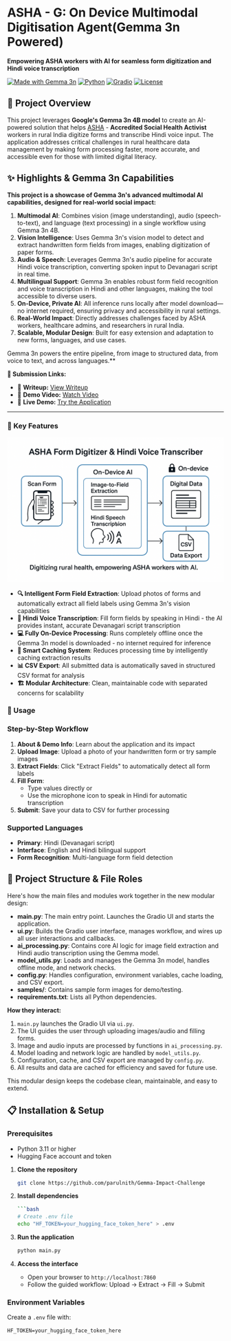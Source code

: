 # ASHA - G: On Device Multimodal Digitisation Agent(Gemma 3n Powered)

**Empowering ASHA workers with AI for seamless form digitization and Hindi voice transcription**

[![Made with Gemma 3n](https://img.shields.io/badge/Made%20with-Gemma%203n%204B-blue)](https://huggingface.co/google/gemma-3n-E4B-it)
[![Python](https://img.shields.io/badge/Python-3.8+-green)](https://python.org)
[![Gradio](https://img.shields.io/badge/UI-Gradio-orange)](https://gradio.app)
[![License](https://img.shields.io/badge/License-MIT-blue.svg)](LICENSE)

## 🌟 Project Overview

This project leverages **Google's Gemma 3n 4B model** to create an AI-powered solution that helps [ASHA](https://nhm.gov.in/index1.php?lang=1&level=1&sublinkid=150&lid=226) - **Accredited Social Health Activist** workers in rural India digitize forms and transcribe Hindi voice input. The application  addresses critical challenges in rural healthcare data management by making form processing faster, more accurate, and accessible even for those with limited digital literacy.

## ✨ Highlights & Gemma 3n Capabilities

**This project is a showcase of Gemma 3n's advanced multimodal AI capabilities, designed for real-world social impact:**

1. **Multimodal AI**: Combines vision (image understanding), audio (speech-to-text), and language (text processing) in a single workflow using Gemma 3n 4B.
2. **Vision Intelligence**: Uses Gemma 3n's vision model to detect and extract handwritten form fields from images, enabling digitization of paper forms.
3. **Audio & Speech**: Leverages Gemma 3n's audio pipeline for accurate Hindi voice transcription, converting spoken input to Devanagari script in real time.
4. **Multilingual Support**: Gemma 3n enables robust form field recognition and voice transcription in Hindi and other languages, making the tool accessible to diverse users.
5. **On-Device, Private AI**: All inference runs locally after model download—no internet required, ensuring privacy and accessibility in rural settings.
6. **Real-World Impact**: Directly addresses challenges faced by ASHA workers, healthcare admins, and researchers in rural India.
7. **Scalable, Modular Design**: Built for easy extension and adaptation to new forms, languages, and use cases.

Gemma 3n powers the entire pipeline, from image to structured data, from voice to text, and across languages.**

**🔗 Submission Links:**

- 📄 **Writeup:** [View Writeup](https://www.kaggle.com/competitions/google-gemma-3n-hackathon/writeups/ai-in-rural-india-digitizing-health-records-for-as) 
- 🎥 **Demo Video:** [Watch Video](#) 
- 🚀 **Live Demo:** [Try the Application]([https://huggingface.co/spaces/ParulPandey/demo](https://huggingface.co/spaces/ParulPandey/Smart_Asha_Form))

---
### 🎯 Key Features
![](images/Architecture.png)

- **🔍 Intelligent Form Field Extraction**: Upload photos of forms and automatically extract all field labels using Gemma 3n's vision capabilities
- **🎤 Hindi Voice Transcription**: Fill form fields by speaking in Hindi - the AI provides instant, accurate Devanagari script transcription
- **💻 Fully On-Device Processing**: Runs completely offline once the Gemma 3n model is downloaded - no internet required for inference
- **💾 Smart Caching System**: Reduces processing time by intelligently caching extraction results
- **📊 CSV Export**: All submitted data is automatically saved in structured CSV format for analysis
- **🏗️ Modular Architecture**: Clean, maintainable code with separated concerns for scalability

### 🔧 Usage

### Step-by-Step Workflow

1. **About & Demo Info**: Learn about the application and its impact
2. **Upload Image**: Upload a photo of your handwritten form or try sample images
3. **Extract Fields**: Click "Extract Fields" to automatically detect all form labels
4. **Fill Form**: 
   - Type values directly or
   - Use the microphone icon to speak in Hindi for automatic transcription
5. **Submit**: Save your data to CSV for further processing

### Supported Languages

- **Primary**: Hindi (Devanagari script)
- **Interface**: English and Hindi bilingual support
- **Form Recognition**: Multi-language form field detection



## 📂 Project Structure & File Roles

Here's how the main files and modules work together in the new modular design:

- **main.py**: The main entry point. Launches the Gradio UI and starts the application.
- **ui.py**: Builds the Gradio user interface, manages workflow, and wires up all user interactions and callbacks.
- **ai_processing.py**: Contains core AI logic for image field extraction and Hindi audio transcription using the Gemma model.
- **model_utils.py**: Loads and manages the Gemma 3n model, handles offline mode, and network checks.
- **config.py**: Handles configuration, environment variables, cache loading, and CSV export.
- **samples/**: Contains sample form images for demo/testing.
- **requirements.txt**: Lists all Python dependencies.

**How they interact:**

1. `main.py` launches the Gradio UI via `ui.py`.
2. The UI guides the user through uploading images/audio and filling forms.
3. Image and audio inputs are processed by functions in `ai_processing.py`.
4. Model loading and network logic are handled by `model_utils.py`.
5. Configuration, cache, and CSV export are managed by `config.py`.
6. All results and data are cached for efficiency and saved for future use.

This modular design keeps the codebase clean, maintainable, and easy to extend.


## 📋 Installation & Setup

### Prerequisites

- Python 3.11 or higher
- Hugging Face account and token
1. **Clone the repository**
   ```bash
   git clone https://github.com/parulnith/Gemma-Impact-Challenge

2. **Install dependencies**
   ```bash
   ```bash
   # Create .env file
   echo "HF_TOKEN=your_hugging_face_token_here" > .env
   ```


4. **Run the application**
   ```bash
   python main.py
   ```

5. **Access the interface**
   - Open your browser to `http://localhost:7860`
   - Follow the guided workflow: Upload → Extract → Fill → Submit

### Environment Variables

Create a `.env` file with:
```env
HF_TOKEN=your_hugging_face_token_here
```



